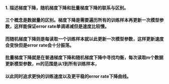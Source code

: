 #### 1. 描述梯度下降，随机梯度下降和批量梯度下降的联系与区别。
#### 三个概念是数据量的区别。梯度下降是需要遍历所有的训练样本再更新一次模型参数，这样能保证error rate单调递减但是速度比较慢。
#### 而随机梯度下降则是每读取一个训练样本就以此更新一次模型参数，这样更新速度会变快但是error rate会十分振荡。
#### 批量梯度下降就是在普通梯度下降和随机梯度下降中寻找均衡，每次读取m个数据更新模型参数，m的范围是从1到所有训练样本，
#### 以此同时追求更快的训练速度以及更平稳的error rate下降曲线。
